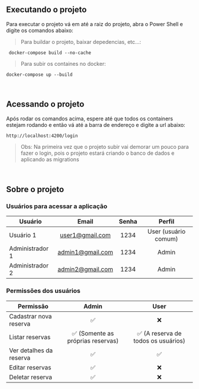 ## Executando o  projeto

Para executar o projeto vá em até a raiz do projeto, abra o Power Shell e digite os comandos abaixo:
<br>
> Para buildar o projeto, baixar depedencias, etc...:
```console
 docker-compose build --no-cache
```

> Para subir os containes no docker:
```console
docker-compose up --build
```
<br>

## Acessando o projeto

Após rodar os comandos acima, espere até que todos os containers estejam rodando e então vá até a barra de endereço e digite a url abaixo:
```console
http://localhost:4200/login
```
> Obs: Na primeira vez que o projeto subir vai demorar um pouco para fazer o login, pois o projeto estará criando o banco de dados e aplicando as migrations
<br>

## Sobre o projeto

### Usuários para acessar a aplicação
| Usuário    |  Email          | Senha | Perfil |
|-----------|:---------------:|:-----:|:------:|
| Usuário 1  | user1@gmail.com |  1234 |  User (usuário comum) |     
| Administrador 1  | admin1@gmail.com |  1234 | Admin |        
| Administrador 2  | admin2@gmail.com |  1234 | Admin |      

### Permissões dos usuários
| Permissão    |  Admin    | User | 
|-----------|:---------------:|:-----:|
| Cadastrar nova reserva  | ✅  |  ❌ |  
| Listar reservas  | ✅ (Somente as próprias reservas) |  ✅ (A reserva de todos os usuários) | 
| Ver detalhes da reserva  | ✅ |  ✅ | 
| Editar reservas  | ✅ |  ❌ |
| Deletar reserva  | ✅ |  ❌ | 
